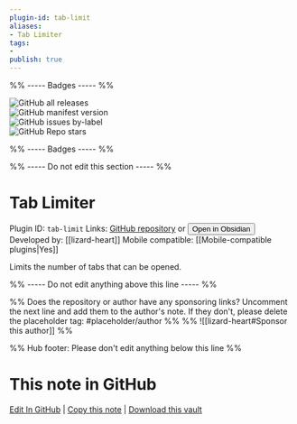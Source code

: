 ```yaml
---
plugin-id: tab-limit
aliases:
- Tab Limiter
tags: 
- 
publish: true
---
```


%% ----- Badges ----- %%

![GitHub all releases](https://img.shields.io/github/downloads/lizard-heart/obsidian-tab-limit/total?color=573E7A&logo=github&style=for-the-badge)   
![GitHub manifest version](https://img.shields.io/github/manifest-json/v/lizard-heart/obsidian-tab-limit?color=573E7A&logo=github&style=for-the-badge)   
![GitHub issues by-label](https://img.shields.io/github/issues/lizard-heart/obsidian-tab-limit/help%20wanted?color=573E7A&logo=github&style=for-the-badge)   
![GitHub Repo stars](https://img.shields.io/github/stars/lizard-heart/obsidian-tab-limit?color=573E7A&logo=github&style=for-the-badge)

%% ----- Badges ----- %%

%% ----- Do not edit this section ----- %%

# Tab Limiter

Plugin ID: `tab-limit`
Links: [GitHub repository](https://github.com/lizard-heart/obsidian-tab-limit) or [<button id=HH>Open in Obsidian</button>](obsidian://show-plugin?id=tab-limit)
Developed by: [[lizard-heart]]
Mobile compatible: [[Mobile-compatible plugins|Yes]]

Limits the number of tabs that can be opened.

%% ----- Do not edit anything above this line ----- %% 

%% Does the repository or author have any sponsoring links? Uncomment the next line and add them to the author's note. If they don't, please delete the placeholder tag: #placeholder/author %%
%% ![[lizard-heart#Sponsor this author]] %%

%% Hub footer: Please don't edit anything below this line %%

# This note in GitHub

<span class="git-footer">[Edit In GitHub](https://github.dev/obsidian-community/obsidian-hub/blob/main/02%20-%20Community%20Expansions/02.05%20All%20Community%20Expansions/Plugins/tab-limit.md "git-hub-edit-note") | [Copy this note](https://raw.githubusercontent.com/obsidian-community/obsidian-hub/main/02%20-%20Community%20Expansions/02.05%20All%20Community%20Expansions/Plugins/tab-limit.md "git-hub-copy-note") | [Download this vault](https://github.com/obsidian-community/obsidian-hub/archive/refs/heads/main.zip "git-hub-download-vault") </span>
